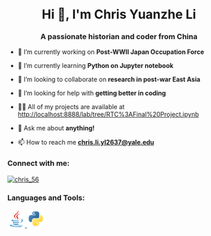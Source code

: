 <h1 align="center">Hi 👋, I'm Chris Yuanzhe Li</h1>
<h3 align="center">A passionate historian and coder from China</h3>

- 🔭 I’m currently working on **Post-WWII Japan Occupation Force**

- 🌱 I’m currently learning **Python on Jupyter notebook**

- 👯 I’m looking to collaborate on **research in post-war East Asia**

- 🤝 I’m looking for help with **getting better in coding**

- 👨‍💻 All of my projects are available at [http://localhost:8888/lab/tree/RTC%3AFinal%20Project.ipynb](http://localhost:8888/lab/tree/RTC%3AFinal%20Project.ipynb)

- 💬 Ask me about **anything!**

- 📫 How to reach me **chris.li.yl2637@yale.edu**

<h3 align="left">Connect with me:</h3>
<p align="left">
<a href="https://instagram.com/chris_56" target="blank"><img align="center" src="https://raw.githubusercontent.com/rahuldkjain/github-profile-readme-generator/master/src/images/icons/Social/instagram.svg" alt="chris_56" height="30" width="40" /></a>
</p>

<h3 align="left">Languages and Tools:</h3>
<p align="left"> <a href="https://www.java.com" target="_blank" rel="noreferrer"> <img src="https://raw.githubusercontent.com/devicons/devicon/master/icons/java/java-original.svg" alt="java" width="40" height="40"/> </a> <a href="https://www.python.org" target="_blank" rel="noreferrer"> <img src="https://raw.githubusercontent.com/devicons/devicon/master/icons/python/python-original.svg" alt="python" width="40" height="40"/> </a> </p>
